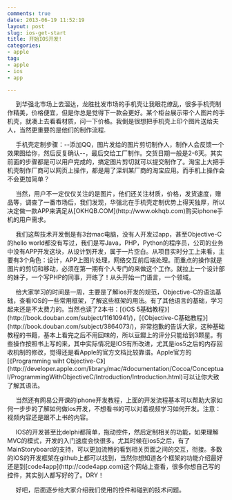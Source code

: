 ```yaml
---
comments: true
date: 2013-06-19 11:52:19
layout: post
slug: ios-get-start
title: 开始IOS开发!
categories:
- apple
tag:
- apple
- ios
- app

---
```


<p> &nbsp;&nbsp;&nbsp;&nbsp; 到华强北市场上去溜达，龙胜批发市场的手机壳让我眼花缭乱，很多手机壳制作精美，价格便宜，但是你总是觉得下一款会更好。某个柜台展示带个人图片的手机壳，就凑上去看看材质，问一下价格。我倒是很想把手机壳上印个图片送给夫人，当然更重要的是他们的制作流程.</p>
<p> &nbsp;&nbsp;&nbsp;&nbsp; 手机壳定制步骤：--添加QQ，图片发给的图片剪切制作人，制作人会反馈一个效果图给你，然后反复确认--，最后交给工厂制作。交货日期一般是2-6天。其实前面的步骤都是可以用户完成的，搞定图片剪切就可以提交制作了。淘宝上大把手机壳制作厂商可以网页上操作，都是用了深圳某厂商的淘宝应用。而手机上操作会不会更加简单？</p>
<p> &nbsp;&nbsp;&nbsp;&nbsp; 当然，用户不一定仅仅关注的是图片，他们还关注材质，价格，发货速度，赠品等，调查了一番市场后，我们发现，华强北在手机壳定制优势上得天独厚，所以决定做一款APP来满足从[OKHQB.COM](http://www.okhqb.com)购买iphone手机的用户需求。</p>
<p> &nbsp;&nbsp;&nbsp;&nbsp; 我们这帮技术开发倒是有3台mac电脑，没有人开发过app，甚至Objective-C的hello world都没有写过，我们是写Java，PHP，Python的程序员，公司的业务中没有APP开发这块，从设计到开发，属于一片空白。从项目实时分工上来看，主要有3个角色：设计，APP上图片处理，网络交互前后端处理。而重点的操作就是图片的剪切和移动，必须在第一期有个人专门的来做这个工作。就拉上一个设计部的妹子，一个写PHP的同事，开练了！从头开始一门语言，一个领域。</p>
 &nbsp;&nbsp;&nbsp;&nbsp; 给大家学习的时间是一周，主要是了解ios开发的规范，Objective-C的语法基础，查看IOS的一些常用框架，了解这些框架的用法。有了其他语言的基础，学习起来还是不太费力的。当然也读了2本书：[《iOS 5基础教程》](http://book.douban.com/subject/11610941/)，[《Objective-C基础教程》](http://book.douban.com/subject/3864073/)，非常抱歉的告诉大家，这种基础教程的书籍，基本上看完之后不用回味的，所以豆瓣上的评分只能给到3颗星。有些操作按照书上写的来，其中实际情况是IOS有所改进，尤其是ios5之后的内存回收机制的修改，觉得还是看Apple的官方文档比较靠谱。Apple官方的[《Programming wiht Objective-C》](http://developer.apple.com/library/mac/#documentation/Cocoa/Conceptual/ProgrammingWithObjectiveC/Introduction/Introduction.html)可以让你大致了解其语法。<br />
<p> &nbsp;&nbsp;&nbsp;&nbsp; 当然还有网易公开课的iphone开发教程，上面的开发流程基本可以帮助大家如何一步步的了解如何做ios开发，不想看书的可以对着视频学习如何开发。注意：视频内容还是跟不上书的内容。</p>
 &nbsp;&nbsp;&nbsp;&nbsp; IOS的开发甚至比delphi都简单，拖动控件，然后定制相关的功能，如果理解MVC的模式，开发的入门速度会快很多。尤其时候在ios5之后，有了MainStoryboard的支持，可以更加流畅的看到相关页面之间的交互，衔接。多数的IOS的开发框架在github上都可以找到，当然你想知道各个框架的功能介绍最好还是到[code4app](http://code4app.com)这个网站上查看，很多你想自己写的控件，其实别人都写好的了。DRY！<br />
<p> &nbsp;&nbsp;&nbsp;&nbsp; 好吧，后面逐步给大家介绍我们使用的控件和碰到的技术问题。</p>




